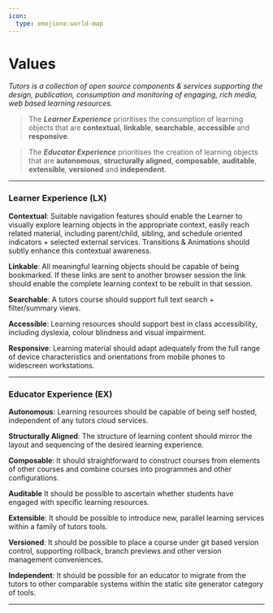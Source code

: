 ```yaml
---
icon:
  type: emojione:world-map
---
```


# Values

*Tutors is a collection of open source components & services supporting the design, publication, consumption and monitoring of engaging, rich media, web based learning resources.* 

> The ***Learner Experience*** prioritises the consumption of learning objects  that are **contextual**, **linkable**, **searchable**, **accessible** and **responsive**. 

> The ***Educator Experience*** prioritises the creation of learning objects that are **autonomous**, **structurally aligned**, **composable**,  **auditable**, **extensible**, **versioned** and **independent**.

---

### Learner Experience (LX)

**Contextual**: Suitable navigation features should enable the Learner to visually explore learning objects in the appropriate context, easily reach related material, including parent/child, sibling, and schedule oriented indicators + selected external services. Transitions & Animations should subtly enhance this contextual awareness.

**Linkable**: All meaningful learning objects should be capable of being bookmarked. If these links are sent to another browser session the link should enable the complete learning context to be rebuilt in that session.

**Searchable**: A tutors course should support full text search + filter/summary views.  

**Accessible**: Learning resources should support best in class accessibility, including dyslexia, colour blindness and visual impairment.

**Responsive**: Learning material should adapt adequately from the full range of device characteristics and orientations from mobile phones to widescreen workstations.

---

### Educator Experience (EX)

**Autonomous**: Learning resources should be capable of being self hosted, independent of any tutors cloud services.

**Structurally Aligned**: The structure of learning content should mirror the layout and sequencing of the desired learning experience.

**Composable**: It should straightforward to construct courses from elements of other courses and combine courses into programmes and other configurations.

**Auditable** It should be possible to ascertain whether students have engaged with specific learning resources.

**Extensible**: It should be possible to introduce new, parallel learning services within a family of tutors tools.

**Versioned**: It should be possible to place a course under git based version control, supporting rollback, branch previews and other version management conveniences.

**Independent**: It should be possible for an educator to migrate from the tutors  to other comparable systems within the static site generator category of tools.

---


